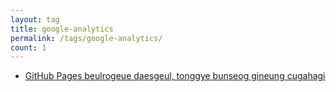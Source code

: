 ```yaml
---
layout: tag
title: google-analytics
permalink: /tags/google-analytics/
count: 1
---
```


- [GitHub Pages beulrogeue daesgeul, tonggye bunseog gineung cugahagi](https://khbrst.github.io/dev/apply-dynamic-features-to-github-pages/)
